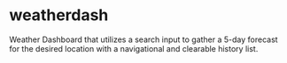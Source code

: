# weatherdash
Weather Dashboard that utilizes a search input to gather a 5-day forecast for the desired location with a navigational and clearable history list.
